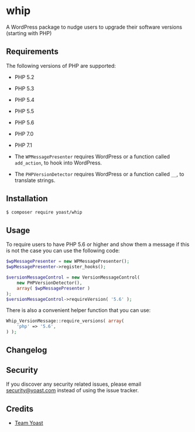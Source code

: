 # whip
A WordPress package to nudge users to upgrade their software versions (starting with PHP)

## Requirements

The following versions of PHP are supported:

* PHP 5.2
* PHP 5.3
* PHP 5.4
* PHP 5.5
* PHP 5.6
* PHP 7.0
* PHP 7.1


* The `WPMessagePresenter` requires WordPress or a function called `add_action`, to hook into WordPress.
* The `PHPVersionDetector` requires WordPress or a function called `__`, to translate strings.

## Installation

```bash
$ composer require yoast/whip 
```

## Usage

To require users to have PHP 5.6 or higher and show them a message if this is not the case you can use the following code:

```php
$wpMessagePresenter = new WPMessagePresenter();
$wpMessagePresenter->register_hooks();

$versionMessageControl = new VersionMessageControl(
	new PHPVersionDetector(),
	array( $wpMessagePresenter )
);
$versionMessageControl->requireVersion( '5.6' );
```

There is also a convenient helper function that you can use:

```php
Whip_VersionMessage::require_versions( array(
	'php' => '5.6',
) );
```

## Changelog


## Security

If you discover any security related issues, please email security@yoast.com instead of using the issue tracker.

## Credits

* [Team Yoast](https://github.com/yoast)
